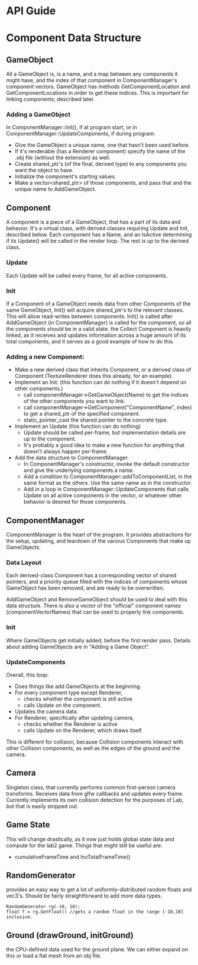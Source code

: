# API Guide
# Component Data Structure
## GameObject
All a GameObject is, is a name, and a map between any components it might have, and the index of that component in ComponentManager's component vectors.
GameObject has methods GetComponentLocation and GetComponentLocations in order to get these indices. This is important for linking components, described later.

### Adding a GameObject
In ComponentManager::Init(), if at program start, or in ComponentManager::UpdateComponents, if during program:
- Give the GameObject a unique name, one that hasn't been used before.
- If it's renderable (has a Renderer component) specify the name of the .obj file (without the extension) as well.
- Create shared_ptr's (of the final, derived type) to any components you want the object to have.
- Initialize the component's starting values.
- Make a vector<shared_ptr<Component>> of those components, and pass that and the unique name to AddGameObject.



## Component
A component is a piece of a GameObject, that has a part of its data and behavior. It's a virtual class, with derived classes requiring Update and Init, described below. Each component has a Name, and an IsActive determining if its Update() will be called in the render loop. The rest is up to the derived class.
### Update
Each Update will be called every frame, for all active components. 

### Init
If a Component of a GameObject needs data from other Components of the same GameObject, Init() will acquire shared_ptr's to the relevant classes. This will allow read-writes between components. Init() is called after AddGameObject (in ComponentManager) is called for the component, so all the components should be in a valid state. the Collect Component is heavily linked, as it receives and updates information across a huge amount of its total components, and it serves as a good example of how to do this.

### Adding a new Component:
- Make a new derived class that inherits Component, or a derived class of Component (TextureRenderer does this already, for an example).
- Implement an Init: (this function can do nothing if it doesn't depend on other components.)
	- call componentManager->GetGameObject(Name) to get the indices of the other components you want to link.
	- call componentManager->GetComponent("ComponentName", index) to get a shared_ptr<Component> of the specified component.
	- static_pointer_cast the shared pointer to the concrete type.
- Implement an Update (this function can do nothing)
	- Update should be called per-frame, but implementation details are up to the component.
	- It's probably a good idea to make a new function for anything that doesn't always happen per-frame.
- Add the data structure to ComponentManager.
	- In ComponentManager's constructor, invoke the default constructor and give the underlying components a name.
	- Add a condition to ComponentManager::addToComponentList, in the same format as the others. Use the same name as in the constructor.
	- Add in a loop in ComponentManager::UpdateComponents that calls Update on all active components in the vector, or whatever other behavior is desired for those components.
## ComponentManager
ComponentManager is the heart of the program. It provides abstractions for the setup, updating, and teardown of the various Components that make up GameObjects.

### Data Layout
Each derived-class Component has a corresponding vector of shared pointers, and a priority queue filled with the indices of components whose GameObject has been removed, and are ready to be overwritten.

AddGameObject and RemoveGameObject should be used to deal with this data structure. There is also a vector of the "official" component names (componentVectorNames) that can be used to properly link components.

### Init
Where GameObjects get initially added, before the first render pass.
Details about adding GameObjects are in "Adding a Game Object".

### UpdateComponents
Overall, this loop:
- Does things like add GameObjects at the beginning.
- For every component type except Renderer,
	- checks whether the component is still active
	- calls Update on the component.
- Updates the camera data.
- For Renderer, specifically after updating camera,
	- checks whether the Renderer is active
	- calls Update on the Renderer, which draws itself.

This is different for collision, because Collision components interact with other Collision components, as well as the edges of the ground and the camera.

## Camera
Singleton class, that currently performs common first-person camera transforms. Receives data from glfw callbacks and updates every frame. Currently implements its own collision detection for the purposes of Lab, but that is easily stripped out.

## Game State
This will change drastically, as it now just holds global state data and compute for the lab2 game. Things that might still be useful are:

- cumulativeFrameTime and IncTotalFrameTime()

## RandomGenerator
provides an easy way to get a lot of uniformly-distributed random floats and vec3's. Should be fairly straightforward to add more data types.
```
RandomGenerator rg(-10, 10);
float f = rg.GetFloat() //gets a random float in the range [-10,10] inclusive.
```
## Ground (drawGround, initGround)
the CPU-defined data used for the ground plane. We can either expand on this or load a flat mesh from an obj file.
